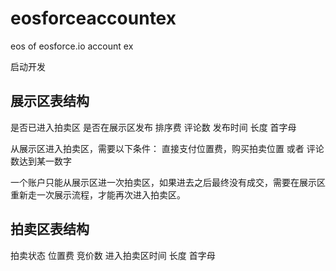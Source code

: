 # eosforceaccountex
eos of eosforce.io account ex

启动开发



## 展示区表结构
是否已进入拍卖区  是否在展示区发布  排序费  评论数  发布时间  长度  首字母

从展示区进入拍卖区，需要以下条件：
直接支付位置费，购买拍卖位置
或者
评论数达到某一数字

一个账户只能从展示区进一次拍卖区，如果进去之后最终没有成交，需要在展示区重新走一次展示流程，才能再次进入拍卖区。

## 拍卖区表结构
拍卖状态  位置费  竞价数  进入拍卖区时间  长度  首字母



